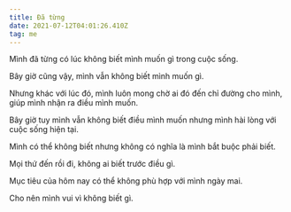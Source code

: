 ```yaml
---
title: Đã từng
date: 2021-07-12T04:01:26.410Z
tag: me
---
```

Mình đã từng có lúc không biết mình muốn gì trong cuộc sống.

Bây giờ cũng vậy, mình vẫn không biết mình muốn gì.

Nhưng khác với lúc đó, mình luôn mong chờ ai đó đến chỉ đường cho mình, giúp mình nhận ra điều mình muốn.

Bây giờ tuy mình vẫn không biết điều mình muốn nhưng mình hài lòng với cuộc sống hiện tại.

Mình có thể không biết nhưng không có nghĩa là mình bắt buộc phải biết.

Mọi thứ đến rồi đi, không ai biết trước điều gì.

Mục tiêu của hôm nay có thể không phù hợp với mình ngày mai.

Cho nên mình vui vì không biết gì.